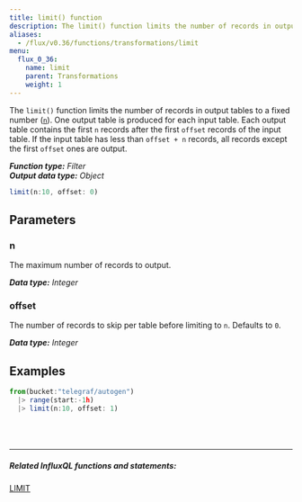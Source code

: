 ```yaml
---
title: limit() function
description: The limit() function limits the number of records in output tables to a fixed number (n).
aliases:
  - /flux/v0.36/functions/transformations/limit
menu:
  flux_0_36:
    name: limit
    parent: Transformations
    weight: 1
---
```


The `limit()` function limits the number of records in output tables to a fixed number ([`n`](#n)).
One output table is produced for each input table.
Each output table contains the first `n` records after the first `offset` records of the input table.
If the input table has less than `offset + n` records, all records except the first `offset` ones are output.

_**Function type:** Filter_  
_**Output data type:** Object_

```js
limit(n:10, offset: 0)
```

## Parameters

### n
The maximum number of records to output.

_**Data type:** Integer_

### offset
The number of records to skip per table before limiting to `n`.
Defaults to `0`.

_**Data type:** Integer_

## Examples
```js
from(bucket:"telegraf/autogen")
  |> range(start:-1h)
  |> limit(n:10, offset: 1)
```

<hr style="margin-top:4rem"/>

##### Related InfluxQL functions and statements:
[LIMIT](/influxdb/latest/query_language/data_exploration/#the-limit-and-slimit-clauses)  
